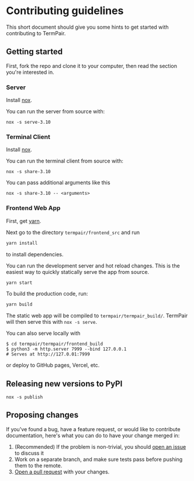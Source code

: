 # Contributing guidelines

This short document should give you some hints to get started with contributing to TermPair.

## Getting started

First, fork the repo and clone it to your computer, then read the section you're interested in.

### Server

Install [nox](https://pypi.org/project/nox/).

You can run the server from source with:

```
nox -s serve-3.10
```

### Terminal Client

Install [nox](https://pypi.org/project/nox/).

You can run the terminal client from source with:

```
nox -s share-3.10
```

You can pass additional arguments like this

```
nox -s share-3.10 -- <arguments>
```

### Frontend Web App

First, get [yarn](https://yarnpkg.com/en/).

Next go to the directory `termpair/frontend_src` and run

```bash
yarn install
```

to install dependencies.

You can run the development server and hot reload changes. This is the easiest way to quickly statically serve the app from source.

```bash
yarn start
```

To build the production code, run:

```bash
yarn build
```

The static web app will be compiled to `termpair/termpair_build/`. TermPair will then serve this with `nox -s serve`.

You can also serve locally with

```
$ cd termpair/termpair/frontend_build
$ python3 -m http.server 7999 --bind 127.0.0.1
# Serves at http://127.0.01:7999
```

or deploy to GitHub pages, Vercel, etc.

## Releasing new versions to PyPI

```
nox -s publish
```

## Proposing changes

If you've found a bug, have a feature request, or would like to contribute documentation, here's what you can do to have your change merged in:

1. (Recommended) If the problem is non-trivial, you should [open an issue][issue] to discuss it
2. Work on a separate branch, and make sure tests pass before pushing them to the remote.
3. [Open a pull request][pr] with your changes.

[issue]: https://github.com/cs01/termpair/issues/new
[pr]: https://github.com/cs01/termpair/compare
